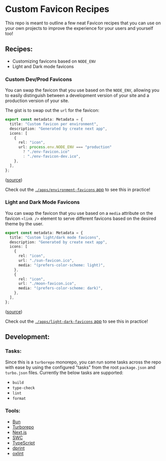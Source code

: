 # Custom Favicon Recipes

This repo is meant to outline a few neat Favicon recipes that you can use on your own projects to improve the experience for your users and yourself too!

## Recipes:

- Customizing favicons based on `NODE_ENV`
- Light and Dark mode favicons

### Custom Dev/Prod Favicons

You can swap the favicon that you use based on the `NODE_ENV`, allowing you to easily distinguish between a development version of your site and a production version of your site.

The gist is to swap out the `url` for the favicon:

```ts
export const metadata: Metadata = {
  title: "Custom favicon per environment",
  description: "Generated by create next app",
  icons: [
    {
      rel: "icon",
      url: process.env.NODE_ENV === "production"
        ? "./env-favicon.ico"
        : "./env-favicon-dev.ico",
    },
  ],
};
```

([source](https://github.com/hamlim/custom-favicons-recipes/blob/1f4d3b72ad9a2708aff6bbbb35e467f533e33a1f/apps/environment-favicons/app/layout.tsx#L10-L15))

Check out the [`./apps/environment-favicons` app](./apps/environment-favicons) to see this in practice!

### Light and Dark Mode Favicons

You can swap the favicon that you use based on a `media` attribute on the favicon `<link />` element to serve different favicons based on the desired theme by the user.

```ts
export const metadata: Metadata = {
  title: "Custom light/dark mode favicons",
  description: "Generated by create next app",
  icons: [
    {
      rel: "icon",
      url: "./sun-favicon.ico",
      media: "(prefers-color-scheme: light)",
    },
    {
      rel: "icon",
      url: "./moon-favicon.ico",
      media: "(prefers-color-scheme: dark)",
    },
  ],
};
```

([source](https://github.com/hamlim/custom-favicons-recipes/blob/3787b239929d696548c3933bc64e2711543383f1/apps/light-dark-favicons/app/layout.tsx#L7-L22))

Check out the [`./apps/light-dark-favicons` app](./apps/light-dark-favicon) to see this in practice!

## Development:

### Tasks:

Since this is a `turborepo` monorepo, you can run some tasks across the repo with ease by using the configured "tasks" from the root `package.json` and `turbo.json` files. Currently the below tasks are supported:

- `build`
- `type-check`
- `lint`
- `format`

### Tools:

- [Bun](https://bun.sh)
- [Turborepo](https://turbo.dev/repo/docs)
- [Next.js](https://nextjs.org)
- [SWC](https://swc.rs/)
- [TypeScript](https://www.typescriptlang.org/docs/)
- [dprint](https://www.typescriptlang.org/docs/)
- [oxlint](https://oxc-project.github.io/docs/guide/usage/linter.html)

